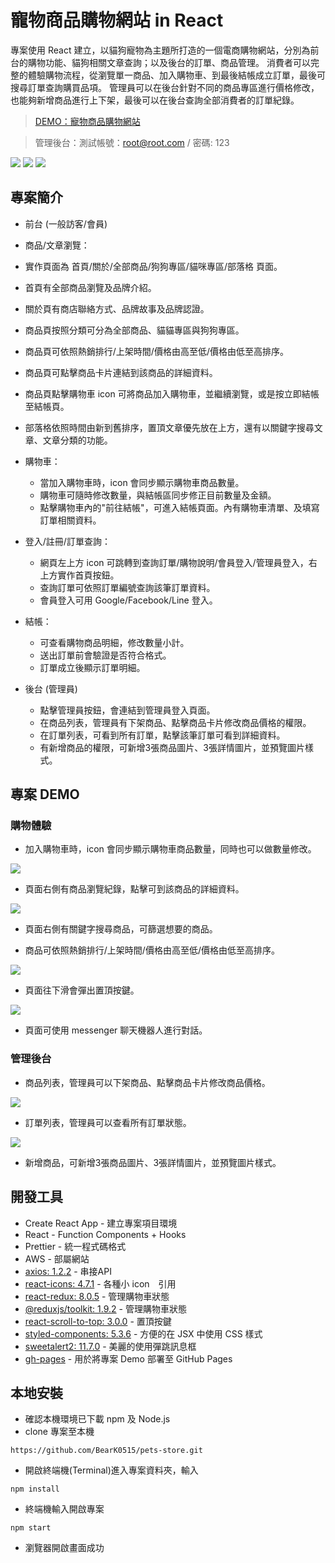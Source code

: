 # 寵物商品購物網站 in React

專案使用 React 建立，以貓狗寵物為主題所打造的一個電商購物網站，分別為前台的購物功能、貓狗相關文章查詢；以及後台的訂單、商品管理。 
消費者可以完整的體驗購物流程，從瀏覽單一商品、加入購物車、到最後結帳成立訂單，最後可搜尋訂單查詢購買品項。 
管理員可以在後台針對不同的商品專區進行價格修改，也能夠新增商品進行上下架，最後可以在後台查詢全部消費者的訂單紀錄。

> [DEMO：寵物商品購物網站](https://beark0515.github.io/pets-store/)

> 管理後台：測試帳號：root@root.com / 密碼: 123

![](https://i.imgur.com/PO3Ckmv.png)
![](https://i.imgur.com/s5GjuVT.png)
![](https://i.imgur.com/9SvZx1Q.png)

## 專案簡介

- 前台 (一般訪客/會員)

 - 商品/文章瀏覽：

  - 實作頁面為 首頁/關於/全部商品/狗狗專區/貓咪專區/部落格 頁面。
  - 首頁有全部商品瀏覽及品牌介紹。
  - 關於頁有商店聯絡方式、品牌故事及品牌認證。
  - 商品頁按照分類可分為全部商品、貓貓專區與狗狗專區。
  - 商品頁可依照熱銷排行/上架時間/價格由高至低/價格由低至高排序。
  - 商品頁可點擊商品卡片連結到該商品的詳細資料。
  - 商品頁點擊購物車 icon 可將商品加入購物車，並繼續瀏覽，或是按立即結帳至結帳頁。
  - 部落格依照時間由新到舊排序，置頂文章優先放在上方，還有以關鍵字搜尋文章、文章分類的功能。

- 購物車： 

  - 當加入購物車時，icon 會同步顯示購物車商品數量。
  - 購物車可隨時修改數量，與結帳區同步修正目前數量及金額。
  - 點擊購物車內的"前往結帳"，可進入結帳頁面。內有購物車清單、及填寫訂單相關資料。

- 登入/註冊/訂單查詢： 

  - 網頁左上方 icon 可跳轉到查詢訂單/購物說明/會員登入/管理員登入，右上方實作首頁按鈕。
  - 查詢訂單可依照訂單編號查詢該筆訂單資料。
  - 會員登入可用 Google/Facebook/Line 登入。

- 結帳： 

  - 可查看購物商品明細，修改數量小計。
  - 送出訂單前會驗證是否符合格式。
  - 訂單成立後顯示訂單明細。

- 後台 (管理員) 

  - 點擊管理員按鈕，會連結到管理員登入頁面。
  - 在商品列表，管理員有下架商品、點擊商品卡片修改商品價格的權限。
  - 在訂單列表，可看到所有訂單，點擊該筆訂單可看到詳細資料。
  - 有新增商品的權限，可新增3張商品圖片、3張詳情圖片，並預覽圖片樣式。

## 專案 DEMO

### 購物體驗

  - 加入購物車時，icon 會同步顯示購物車商品數量，同時也可以做數量修改。

  ![](https://i.imgur.com/4RP6Yur.gif)

  - 頁面右側有商品瀏覽紀錄，點擊可到該商品的詳細資料。

  ![](https://i.imgur.com/YjauGUR.gif)

  - 頁面右側有關鍵字搜尋商品，可篩選想要的商品。

  - 商品可依照熱銷排行/上架時間/價格由高至低/價格由低至高排序。

  ![](https://i.imgur.com/DqGmZA5.gif)

  - 頁面往下滑會彈出置頂按鍵。

  ![](https://i.imgur.com/ud2yjTE.gif)

  - 頁面可使用 messenger 聊天機器人進行對話。

### 管理後台

  - 商品列表，管理員可以下架商品、點擊商品卡片修改商品價格。

  ![](https://i.imgur.com/b63JfYz.gif)

  - 訂單列表，管理員可以查看所有訂單狀態。

  ![](https://i.imgur.com/KRKxZdw.gif)

  - 新增商品，可新增3張商品圖片、3張詳情圖片，並預覽圖片樣式。


## 開發工具

- Create React App - 建立專案項目環境
- React - Function Components + Hooks
- Prettier - 統一程式碼格式
- AWS - 部屬網站
- [axios: 1.2.2](https://axios-http.com/) - 串接API
- [react-icons: 4.7.1](https://react-icons.github.io/react-icons/) - 各種小 icon　引用
- [react-redux: 8.0.5](https://react-redux.js.org/) - 管理購物車狀態
- [@reduxjs/toolkit: 1.9.2](https://redux-toolkit.js.org/) - 管理購物車狀態
- [react-scroll-to-top: 3.0.0](https://www.npmjs.com/package/react-scroll-to-top) - 置頂按鍵
- [styled-components: 5.3.6](https://styled-components.com/) - 方便的在 JSX 中使用 CSS 樣式
- [sweetalert2: 11.7.0](https://sweetalert2.github.io/) - 美麗的使用彈跳訊息框
- [gh-pages](https://www.npmjs.com/package/gh-pages) - 用於將專案 Demo 部署至 GitHub Pages


## 本地安裝
- 確認本機環境已下載 npm 及 Node.js
- clone 專案至本機
```
https://github.com/BearK0515/pets-store.git
```
- 開啟終端機(Terminal)進入專案資料夾，輸入

```
npm install
```
- 終端機輸入開啟專案

```
npm start
```
- 瀏覽器開啟畫面成功